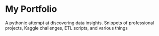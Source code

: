 # My Portfolio
A pythonic attempt at discovering data insights. Snippets of professional projects, Kaggle challenges, ETL scripts, and various things
